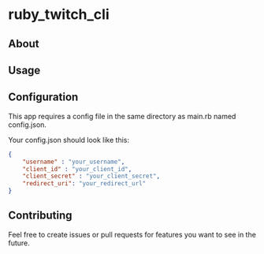# ruby_twitch_cli

## About

## Usage

## Configuration
This app requires a config file in the same directory as main.rb named config.json.

Your config.json should look like this:

```json
{
    "username" : "your_username",
    "client_id" : "your_client_id",
    "client_secret" : "your_client_secret",
    "redirect_uri": "your_redirect_url"
}
```

## Contributing

Feel free to create issues or pull requests for features you want to see in the future.